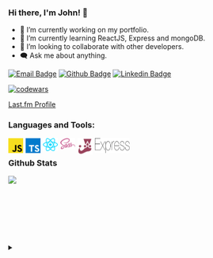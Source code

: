 ### Hi there, I'm John! 👋

- 🔭 I’m currently working on my portfolio.
- 🌱 I’m currently learning ReactJS, Express and mongoDB.
- 👯 I’m looking to collaborate with other developers.
- 🗨️ Ask me about anything.

[![Email Badge](https://img.shields.io/badge/Microsoft_Outlook-0078D4?style=for-the-badge&logo=microsoft-outlook&logoColor=white)](mailto:thecodingjohn@outlook.com)
[![Github Badge](https://img.shields.io/badge/GitHub-100000?style=for-the-badge&logo=github&logoColor=white)](https://github.com/theCodingJohn?tab=repositories)
[![Linkedin Badge](https://img.shields.io/badge/LinkedIn-0077B5?style=for-the-badge&logo=linkedin&logoColor=white)](https://www.linkedin.com/in/john-carlo-cunanan-11847a17a)            

<a href="https://www.codewars.com/users/jccnnn">![codewars](https://www.codewars.com/users/jccnnn/badges/micro)</a>

<a href="https://www.last.fm/user/Pectoralz">Last.fm Profile</a>



### Languages and Tools:


<img align="left"  width="30px" alt="javascript" style="margin-right: 5px" src="./logos/javascript.svg"/>           
<img align="left" width="30px" alt="typescript" style="margin-right: 5px" src="./logos/typescript-icon.svg"/>
<img align="left" width="30px" alt="react" style="margin-right: 5px" src="./logos/react.svg"/>       
<img align="left" width="30px" alt="sass" style="margin-right: 5px" src="./logos/sass.svg"/>           
<img align="left" width="30px" alt="jest" style="margin-right: 5px" src="./logos/jest.svg"/>   
<img align="left" width="70px" height="30px" alt="express" style="margin-right: 5px" src="./logos/express.svg"/>    
<br>
                                                                                                        
### Github Stats
<img style="display: block" align="left" src="https://github-readme-stats.vercel.app/api/top-langs/?username=theCodingJohn&layout=compact&theme=dark">     
<br>
<br>    
<br>
<br>    
<br>
<br>    
<br>
<br>    
<details>
  <summary></summary>
<img style="margin-top: 30px; display: block;" width="100%" src="https://i.imgflip.com/49tkmq.jpg" />
</details>
